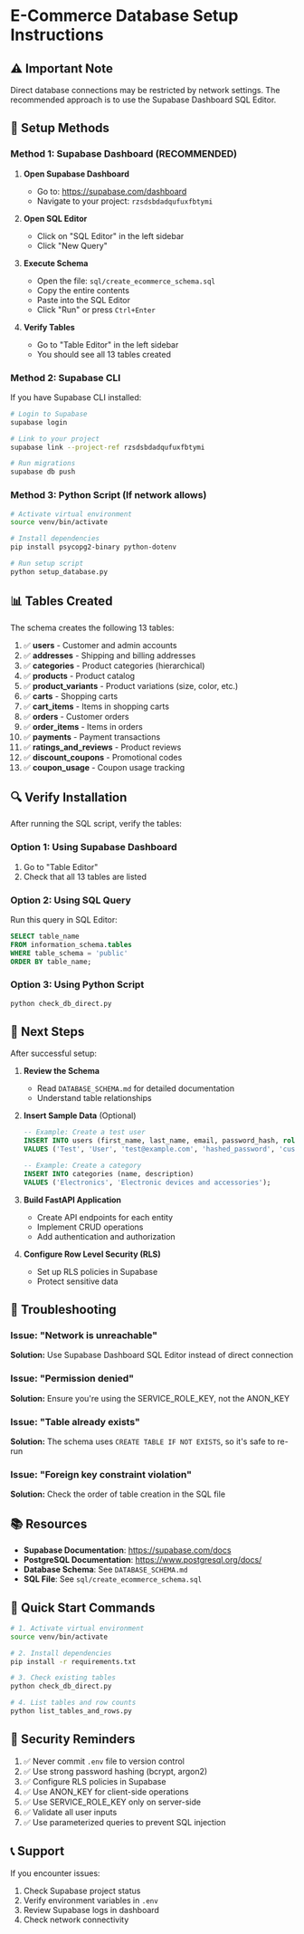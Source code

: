 # E-Commerce Database Setup Instructions

## ⚠️ Important Note
Direct database connections may be restricted by network settings. The recommended approach is to use the Supabase Dashboard SQL Editor.

## 🚀 Setup Methods

### Method 1: Supabase Dashboard (RECOMMENDED)

1. **Open Supabase Dashboard**
   - Go to: https://supabase.com/dashboard
   - Navigate to your project: `rzsdsbdadqufuxfbtymi`

2. **Open SQL Editor**
   - Click on "SQL Editor" in the left sidebar
   - Click "New Query"

3. **Execute Schema**
   - Open the file: `sql/create_ecommerce_schema.sql`
   - Copy the entire contents
   - Paste into the SQL Editor
   - Click "Run" or press `Ctrl+Enter`

4. **Verify Tables**
   - Go to "Table Editor" in the left sidebar
   - You should see all 13 tables created

### Method 2: Supabase CLI

If you have Supabase CLI installed:

```bash
# Login to Supabase
supabase login

# Link to your project
supabase link --project-ref rzsdsbdadqufuxfbtymi

# Run migrations
supabase db push
```

### Method 3: Python Script (If network allows)

```bash
# Activate virtual environment
source venv/bin/activate

# Install dependencies
pip install psycopg2-binary python-dotenv

# Run setup script
python setup_database.py
```

## 📊 Tables Created

The schema creates the following 13 tables:

1. ✅ **users** - Customer and admin accounts
2. ✅ **addresses** - Shipping and billing addresses
3. ✅ **categories** - Product categories (hierarchical)
4. ✅ **products** - Product catalog
5. ✅ **product_variants** - Product variations (size, color, etc.)
6. ✅ **carts** - Shopping carts
7. ✅ **cart_items** - Items in shopping carts
8. ✅ **orders** - Customer orders
9. ✅ **order_items** - Items in orders
10. ✅ **payments** - Payment transactions
11. ✅ **ratings_and_reviews** - Product reviews
12. ✅ **discount_coupons** - Promotional codes
13. ✅ **coupon_usage** - Coupon usage tracking

## 🔍 Verify Installation

After running the SQL script, verify the tables:

### Option 1: Using Supabase Dashboard
1. Go to "Table Editor"
2. Check that all 13 tables are listed

### Option 2: Using SQL Query
Run this query in SQL Editor:
```sql
SELECT table_name 
FROM information_schema.tables 
WHERE table_schema = 'public'
ORDER BY table_name;
```

### Option 3: Using Python Script
```bash
python check_db_direct.py
```

## 📝 Next Steps

After successful setup:

1. **Review the Schema**
   - Read `DATABASE_SCHEMA.md` for detailed documentation
   - Understand table relationships

2. **Insert Sample Data** (Optional)
   ```sql
   -- Example: Create a test user
   INSERT INTO users (first_name, last_name, email, password_hash, role)
   VALUES ('Test', 'User', 'test@example.com', 'hashed_password', 'customer');
   
   -- Example: Create a category
   INSERT INTO categories (name, description)
   VALUES ('Electronics', 'Electronic devices and accessories');
   ```

3. **Build FastAPI Application**
   - Create API endpoints for each entity
   - Implement CRUD operations
   - Add authentication and authorization

4. **Configure Row Level Security (RLS)**
   - Set up RLS policies in Supabase
   - Protect sensitive data

## 🔧 Troubleshooting

### Issue: "Network is unreachable"
**Solution:** Use Supabase Dashboard SQL Editor instead of direct connection

### Issue: "Permission denied"
**Solution:** Ensure you're using the SERVICE_ROLE_KEY, not the ANON_KEY

### Issue: "Table already exists"
**Solution:** The schema uses `CREATE TABLE IF NOT EXISTS`, so it's safe to re-run

### Issue: "Foreign key constraint violation"
**Solution:** Check the order of table creation in the SQL file

## 📚 Resources

- **Supabase Documentation**: https://supabase.com/docs
- **PostgreSQL Documentation**: https://www.postgresql.org/docs/
- **Database Schema**: See `DATABASE_SCHEMA.md`
- **SQL File**: See `sql/create_ecommerce_schema.sql`

## 🎯 Quick Start Commands

```bash
# 1. Activate virtual environment
source venv/bin/activate

# 2. Install dependencies
pip install -r requirements.txt

# 3. Check existing tables
python check_db_direct.py

# 4. List tables and row counts
python list_tables_and_rows.py
```

## 🔐 Security Reminders

1. ✅ Never commit `.env` file to version control
2. ✅ Use strong password hashing (bcrypt, argon2)
3. ✅ Configure RLS policies in Supabase
4. ✅ Use ANON_KEY for client-side operations
5. ✅ Use SERVICE_ROLE_KEY only on server-side
6. ✅ Validate all user inputs
7. ✅ Use parameterized queries to prevent SQL injection

## 📞 Support

If you encounter issues:
1. Check Supabase project status
2. Verify environment variables in `.env`
3. Review Supabase logs in dashboard
4. Check network connectivity
